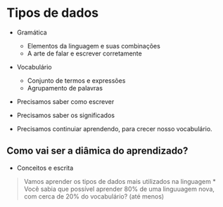 # Tipos de dados

* Gramática
    * Elementos da linguagem e suas combinações
    * A arte de falar e escrever corretamente

* Vocabulário
    * Conjunto de termos e expressões
    * Agrupamento de palavras

* Precisamos saber como escrever
* Precisamos saber os significados
* Precisamos continuiar aprendendo, para crecer nosso vocabulário.

## Como vai ser a diâmica do aprendizado?

* Conceitos e escrita

> Vamos aprender os tipos de dados mais utilizados na linguagem
    * Você sabia que possível aprender 80% de uma linguuagem nova, com cerca de 20% do vocabulário? (até menos)


